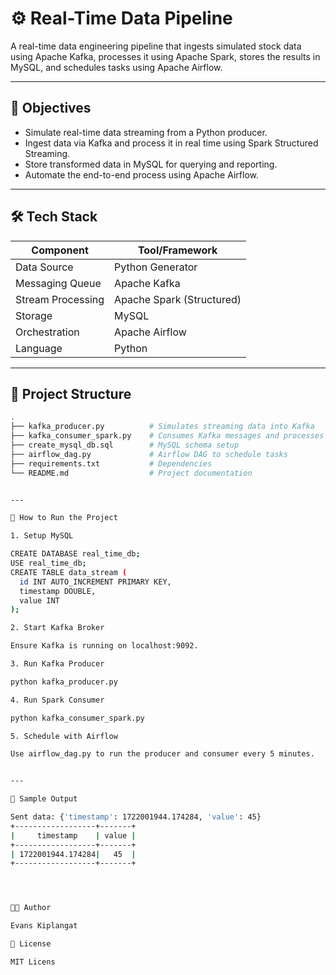 

# ⚙️ Real-Time Data Pipeline

A real-time data engineering pipeline that ingests simulated stock data using Apache Kafka, processes it using Apache Spark, stores the results in MySQL, and schedules tasks using Apache Airflow.

---

## 📌 Objectives

- Simulate real-time data streaming from a Python producer.
- Ingest data via Kafka and process it in real time using Spark Structured Streaming.
- Store transformed data in MySQL for querying and reporting.
- Automate the end-to-end process using Apache Airflow.

---

## 🛠 Tech Stack

| Component         | Tool/Framework               |
|------------------|------------------------------|
| Data Source       | Python Generator             |
| Messaging Queue   | Apache Kafka                 |
| Stream Processing | Apache Spark (Structured)    |
| Storage           | MySQL                        |
| Orchestration     | Apache Airflow               |
| Language          | Python                       |

---

## 📂 Project Structure

```bash
.
├── kafka_producer.py          # Simulates streaming data into Kafka
├── kafka_consumer_spark.py    # Consumes Kafka messages and processes in Spark
├── create_mysql_db.sql        # MySQL schema setup
├── airflow_dag.py             # Airflow DAG to schedule tasks
├── requirements.txt           # Dependencies
└── README.md                  # Project documentation


---

🚀 How to Run the Project

1. Setup MySQL

CREATE DATABASE real_time_db;
USE real_time_db;
CREATE TABLE data_stream (
  id INT AUTO_INCREMENT PRIMARY KEY,
  timestamp DOUBLE,
  value INT
);

2. Start Kafka Broker

Ensure Kafka is running on localhost:9092.

3. Run Kafka Producer

python kafka_producer.py

4. Run Spark Consumer

python kafka_consumer_spark.py

5. Schedule with Airflow

Use airflow_dag.py to run the producer and consumer every 5 minutes.


---

🧠 Sample Output

Sent data: {'timestamp': 1722001944.174284, 'value': 45}
+------------------+-------+
|     timestamp    | value |
+------------------+-------+
| 1722001944.174284|   45  |
+------------------+-------+




👨‍💻 Author

Evans Kiplangat

📜 License

MIT Licens
